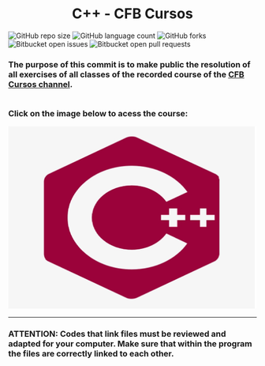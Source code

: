 <center><h1> C++ - CFB Cursos  </h1></center>

![GitHub repo size](https://img.shields.io/github/repo-size/KauaMB2/CPlusPlus-CFBCursos?style=for-the-badge)
![GitHub language count](https://img.shields.io/github/languages/count/KauaMB2/CPlusPlus-CFBCursos?style=for-the-badge)
![GitHub forks](https://img.shields.io/github/forks/KauaMB2/CPlusPlus-CFBCursos?style=for-the-badge)
![Bitbucket open issues](https://img.shields.io/bitbucket/issues/KauaMB2/CPlusPlus-CFBCursos?style=for-the-badge)
![Bitbucket open pull requests](https://img.shields.io/bitbucket/pr-raw/KauaMB2/CPlusPlus-CFBCursos?style=for-the-badge)

<h3> The purpose of this commit is to make public the resolution of all exercises of all classes of the recorded course of the
<a href="https://www.youtube.com/c/cfbcursos"> CFB Cursos channel</a>.</h3>
<h1></h1>
<h3>Click on the image below to acess the course:</h3>
<a href="https://www.youtube.com/watch?v=nUQKr-ey86Y&list=PLx4x_zx8csUjczg1qPHavU1vw1IkBcm40"><img src="img\imgCurso.png" class="img"></a>
<hr>
<h3>ATTENTION: Codes that link files must be reviewed and adapted for your computer. Make sure that within the program the files are correctly linked to each other.</h3>

